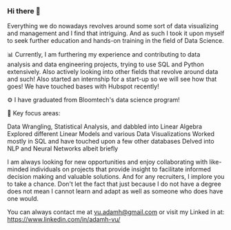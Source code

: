 ### Hi there 👋
Everything we do nowadays revolves around some sort of data visualizing and management and I find that intriguing. And as such I took it upon myself to seek further education and hands-on training in the field of Data Science.

:bar_chart: Currently, I am furthering my experience and contributing to data analysis and data engineering projects, trying to use SQL and Python extensively. Also actively looking into other fields that revolve around data and such! Also started an internship for a start-up so we will see how that goes! We have touched bases with Hubspot recently!

:gear: I have graduated from Bloomtech's data science program! 

:mag_right: Key focus areas:

Data Wrangling, Statistical Analysis, and dabbled into Linear Algebra
Explored different Linear Models and various Data Visualizations
Worked mostly in SQL and have touched upon a few other databases
Delved into NLP and Neural Networks albeit briefly


I am always looking for new opportunities and enjoy collaborating with like-minded individuals on projects that provide insight to facilitate informed decision making and valuable solutions. And for any recruiters, I implore you to take a chance. Don't let the fact that just because I do not have a degree does not mean I cannot learn and adapt as well as someone who does have one would.

You can always contact me at vu.adamh@gmail.com or visit my Linked in at: https://www.linkedin.com/in/adamh-vu/

